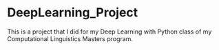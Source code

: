 # DeepLearning_Project
This is a project that I did for my Deep Learning with Python class of my Computational Linguistics Masters program.
